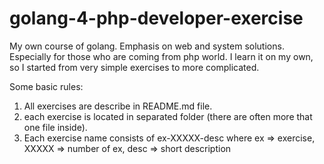 # golang-4-php-developer-exercise
My own course of golang. 
Emphasis on web and system solutions. 
Especially for those who are coming from php world.
I learn it on my own, so I started from very simple exercises to more complicated.  

Some basic rules:

1. All exercises are describe in README.md file. 
2. each exercise is located in separated folder (there are often more that one file inside).
3. Each exercise name consists of ex-XXXXX-desc where ex => exercise, XXXXX => number of ex, desc => short description
